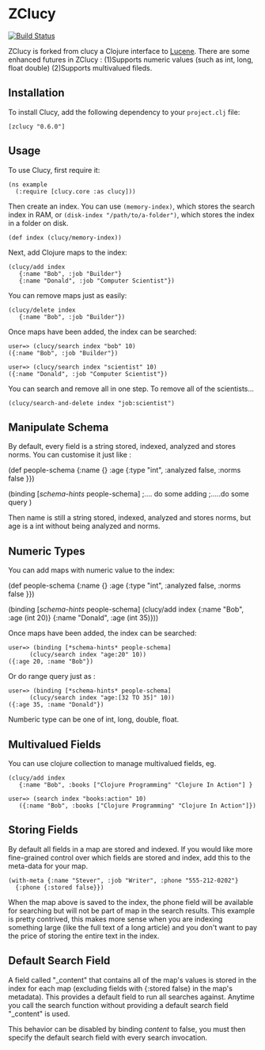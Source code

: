 ZClucy 
=====

[![Build Status](https://secure.travis-ci.org/yxzhang/clucy.png?branch=master)](http://travis-ci.org/yxzhang/clucy)

ZClucy is forked from clucy  a Clojure interface to [Lucene](http://lucene.apache.org/).
There are some enhanced futures in ZClucy :
(1)Supports numeric values (such as int, long, float double) 
(2)Supports multivalued fileds.


Installation
------------

To install Clucy, add the following dependency to your `project.clj`
file:

    [zclucy "0.6.0"]

Usage
-----

To use Clucy, first require it:

    (ns example
      (:require [clucy.core :as clucy]))

Then create an index. You can use `(memory-index)`, which stores the search
index in RAM, or `(disk-index "/path/to/a-folder")`, which stores the index in
a folder on disk.

    (def index (clucy/memory-index))

Next, add Clojure maps to the index:

    (clucy/add index
       {:name "Bob", :job "Builder"}
       {:name "Donald", :job "Computer Scientist"})

You can remove maps just as easily:

    (clucy/delete index
       {:name "Bob", :job "Builder"})

Once maps have been added, the index can be searched:

    user=> (clucy/search index "bob" 10)
    ({:name "Bob", :job "Builder"})

    user=> (clucy/search index "scientist" 10)
    ({:name "Donald", :job "Computer Scientist"})

You can search and remove all in one step. To remove all of the
scientists...

    (clucy/search-and-delete index "job:scientist")
    

Manipulate Schema
--------------

By default, every field is a string stored, indexed, analyzed and stores norms. You can customise it just like :

(def people-schema {:name {} :age {:type "int", :analyzed false, :norms false }})

(binding [*schema-hints* people-schema]
;.... do some adding
;.....do some query
)

Then name is still a string stored, indexed, analyzed and stores norms, but age is a int without being analyzed and  norms.


Numeric Types
--------------

You can add maps with numeric value to the index:

(def people-schema {:name {} :age {:type "int", :analyzed false, :norms false }})


(binding [*schema-hints* people-schema]
    (clucy/add index
       {:name "Bob", :age (int 20)}
       {:name "Donald", :age (int 35)}))
       
Once maps have been added, the index can be searched:

	user=> (binding [*schema-hints* people-schema]
	      (clucy/search index "age:20" 10))
	({:age 20, :name "Bob"})
	
Or do range query just as :

	user=> (binding [*schema-hints* people-schema]
   	      (clucy/search index "age:[32 TO 35]" 10))
	({:age 35, :name "Donald"})

Numberic type can be one of  int, long, double, float.

Multivalued Fields
--------------

You can use clojure collection to manage multivalued fields, eg. 

    (clucy/add index
       {:name "Bob", :books ["Clojure Programming" "Clojure In Action"] }

    user=> (search index "books:action" 10)
       ({:name "Bob", :books ["Clojure Programming" "Clojure In Action"]})

Storing Fields
--------------

By default all fields in a map are stored and indexed. If you would
like more fine-grained control over which fields are stored and index,
add this to the meta-data for your map.

    (with-meta {:name "Stever", :job "Writer", :phone "555-212-0202"}
      {:phone {:stored false}})

When the map above is saved to the index, the phone field will be
available for searching but will not be part of map in the search
results. This example is pretty contrived, this makes more sense when
you are indexing something large (like the full text of a long
article) and you don't want to pay the price of storing the entire
text in the index.

Default Search Field
--------------------

A field called "\_content" that contains all of the map's values is
stored in the index for each map (excluding fields with {:stored false}
in the map's metadata). This provides a default field to run all
searches against. Anytime you call the search function without
providing a default search field "\_content" is used.

This behavior can be disabled by binding *content* to false, you must
then specify the default search field with every search invocation.
